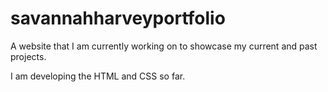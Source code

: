 # savannahharveyportfolio
A website that I am currently working on to showcase my current and past projects.

I am developing the HTML and CSS so far.
